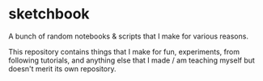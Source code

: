 # sketchbook
A bunch of random notebooks &amp; scripts that I make for various reasons.

This repository contains things that I make for fun, experiments, from following tutorials, and anything else that
I made / am teaching myself but doesn't merit its own repository.
